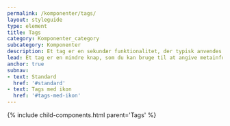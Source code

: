 ```yaml
---
permalink: /komponenter/tags/
layout: styleguide
type: element
title: Tags
category: Komponenter_category
subcategory: Komponenter
description: Et tag er en sekundær funktionalitet, der typisk anvendes til meta-information om indhold, der kan kategoriseres, filtreres eller på anden beskrives med nøgleord.
lead: Et tag er en mindre knap, som du kan bruge til at angive metainformation om indhold, der kan kategoriseres, filtreres eller på anden beskrives med nøgleord. Tags forekommer med og uden ikon.
anchor: true
subnav:
- text: Standard
  href: '#standard'
- text: Tags med ikon
  href: '#tags-med-ikon'
---
```


{% include child-components.html parent='Tags' %}
